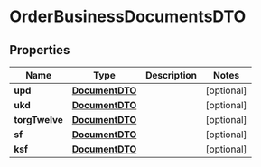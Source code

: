 
# OrderBusinessDocumentsDTO

## Properties
| Name | Type | Description | Notes |
| ------------ | ------------- | ------------- | ------------- |
| **upd** | [**DocumentDTO**](DocumentDTO.md) |  |  [optional] |
| **ukd** | [**DocumentDTO**](DocumentDTO.md) |  |  [optional] |
| **torgTwelve** | [**DocumentDTO**](DocumentDTO.md) |  |  [optional] |
| **sf** | [**DocumentDTO**](DocumentDTO.md) |  |  [optional] |
| **ksf** | [**DocumentDTO**](DocumentDTO.md) |  |  [optional] |




